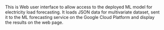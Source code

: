 This is Web user interface to allow access to the deployed ML model for electricity load forecasting. It loads JSON data for multivariate dataset, sent it to the ML forecasting service on the Google Cloud Platform and display the results on the web page.